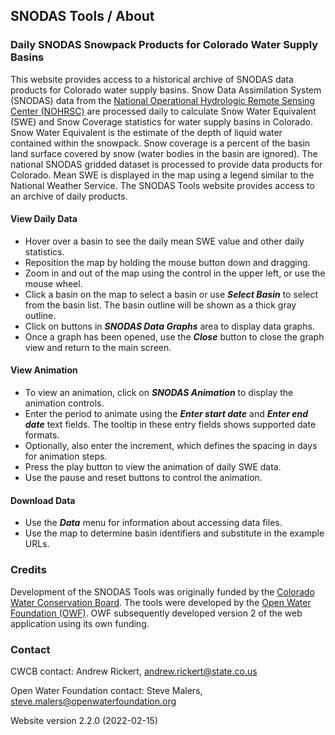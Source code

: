 ## SNODAS Tools / About ##

### Daily SNODAS Snowpack Products for Colorado Water Supply Basins ###

This website provides access to a historical archive of SNODAS data products for
Colorado water supply basins. Snow Data Assimilation System (SNODAS) data from the
<a href="https://www.nohrsc.noaa.gov/interactive/html/map.html">National Operational Hydrologic Remote Sensing Center (NOHRSC)</a>
are processed daily to calculate Snow Water Equivalent (SWE) and Snow Coverage statistics
for water supply basins in Colorado. Snow Water Equivalent is the estimate of the
depth of liquid water contained within the snowpack. Snow coverage is a percent
of the basin land surface covered by snow (water bodies in the basin are ignored).
The national SNODAS gridded dataset is processed to provide data products for Colorado.
Mean SWE is displayed in the map using a legend similar to the National Weather Service.
The SNODAS Tools website provides access to an archive of daily products.

#### View Daily Data ####

* Hover over a basin to see the daily mean SWE value and other daily statistics.
* Reposition the map by holding the mouse button down and dragging.
* Zoom in and out of the map using the control in the upper left, or use the mouse wheel.
* Click a basin on the map to select a basin or use ***Select Basin*** to select
from the basin list. The basin outline will be shown as a thick gray outline.
* Click on buttons in ***SNODAS Data Graphs*** area to display data graphs.
* Once a graph has been opened, use the ***Close*** button to close the graph view
and return to the main screen.

#### View Animation ####

* To view an animation, click on ***SNODAS Animation*** to display the animation
controls.
* Enter the period to animate using the ***Enter start date*** and ***Enter end date***
text fields. The tooltip in these entry fields shows supported date formats.
* Optionally, also enter the increment, which defines the spacing in days for animation
steps.
* Press the play button to view the animation of daily SWE data.
* Use the pause and reset buttons to control the animation.

#### Download Data ####

* Use the ***Data*** menu for information about accessing data files.
* Use the map to determine basin identifiers and substitute in the example URLs.

### Credits ###

Development of the SNODAS Tools was originally funded by the
<a href="http://cwcb.state.co.us" target="_blank">Colorado Water Conservation Board</a>.
The tools were developed by the
<a href="http://openwaterfoundation.org" target="_blank">Open Water Foundation (OWF)</a>.
OWF subsequently developed version 2 of the web application using its own funding.

### Contact ###

CWCB contact: Andrew Rickert, <a href="mailto:andrew.rickert@state.co.us">andrew.rickert@state.co.us</a>

Open Water Foundation contact: Steve Malers, <a href="mailto:steve.malers@openwaterfoundation.org">
steve.malers@openwaterfoundation.org</a>

Website version 2.2.0 (2022-02-15)
